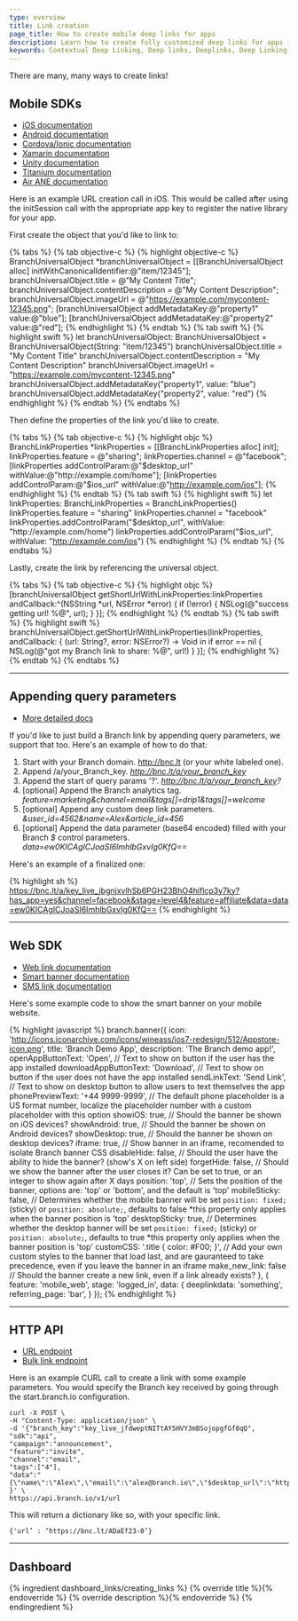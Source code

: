 ```yaml
---
type: overview
title: Link creation
page_title: How to create mobile deep links for apps
description: Learn how to create fully customized deep links for apps in Android and iOS and what properties and customizations are available when using Branch Metrics.
keywords: Contextual Deep Linking, Deep links, Deeplinks, Deep Linking, Deeplinking, Deferred Deep Linking, Deferred Deeplinking, Google App Indexing, Google App Invites, Apple Universal Links, Apple Spotlight Search, Facebook App Links, AppLinks, Deepviews, Deep views, Link Properties, Redirect Customization, Mobile SDK, Web SDK, HTTP API
---
```


There are many, many ways to create links!

## Mobile SDKs

- [iOS documentation](https://github.com/BranchMetrics/iOS-Deferred-Deep-Linking-SDK#shortened-links)
- [Android documentation](https://github.com/BranchMetrics/Android-Deferred-Deep-Linking-SDK#shortened-links)
- [Cordova/Ionic documentation](https://github.com/BranchMetrics/Cordova-Ionic-PhoneGap-Deferred-Deep-Linking-SDK#linkdata-callback)
- [Xamarin documentation](https://github.com/BranchMetrics/Xamarin-Deferred-Deep-Linking-SDK#shortened-links)
- [Unity documentation](https://github.com/BranchMetrics/Unity-Deferred-Deep-Linking-SDK#shortened-links)
- [Titanium documentation](https://github.com/BranchMetrics/Titanium-Deferred-Deep-Linking-SDK#linkdata-callback)
- [Air ANE documentation](https://github.com/BranchMetrics/AIR-ANE-Deferred-Deep-Linking-SDK#shortened-links)

Here is an example URL creation call in iOS. This would be called after using the initSession call with the appropriate app key to register the native library for your app.

First create the object that you'd like to link to:

{% tabs %}
{% tab objective-c %}
{% highlight objective-c %}
BranchUniversalObject *branchUniversalObject = [[BranchUniversalObject alloc] initWithCanonicalIdentifier:@"item/12345"];
branchUniversalObject.title = @"My Content Title";
branchUniversalObject.contentDescription = @"My Content Description";
branchUniversalObject.imageUrl = @"https://example.com/mycontent-12345.png";
[branchUniversalObject addMetadataKey:@"property1" value:@"blue"];
[branchUniversalObject addMetadataKey:@"property2" value:@"red"];
{% endhighlight %}
{% endtab %}
{% tab swift %}
{% highlight swift %}
let branchUniversalObject: BranchUniversalObject = BranchUniversalObject(String: "item/12345")
branchUniversalObject.title = "My Content Title"
branchUniversalObject.contentDescription = "My Content Description"
branchUniversalObject.imageUrl = "https://example.com/mycontent-12345.png"
branchUniversalObject.addMetadataKey("property1", value: "blue")
branchUniversalObject.addMetadataKey("property2", value: "red")
{% endhighlight %}
{% endtab %}
{% endtabs %}

Then define the properties of the link you'd like to create.

{% tabs %}
{% tab objective-c %}
{% highlight objc %}
BranchLinkProperties *linkProperties = [[BranchLinkProperties alloc] init];
linkProperties.feature = @"sharing";
linkProperties.channel = @"facebook";
[linkProperties addControlParam:@"$desktop_url" withValue:@"http://example.com/home"];
[linkProperties addControlParam:@"$ios_url" withValue:@"http://example.com/ios"];
{% endhighlight %}
{% endtab %}
{% tab swift %}
{% highlight swift %}
let linkProperties: BranchLinkProperties = BranchLinkProperties()
linkProperties.feature = "sharing"
linkProperties.channel = "facebook"
linkProperties.addControlParam("$desktop_url", withValue: "http://example.com/home")
linkProperties.addControlParam("$ios_url", withValue: "http://example.com/ios")
{% endhighlight %}
{% endtab %}
{% endtabs %}

Lastly, create the link by referencing the universal object.

{% tabs %}
{% tab objective-c %}
{% highlight objc %}
[branchUniversalObject getShortUrlWithLinkProperties:linkProperties andCallback:^(NSString *url, NSError *error) {
    if (!error) {
        NSLog(@"success getting url! %@", url);
    }
}];
{% endhighlight %}
{% endtab %}
{% tab swift %}
{% highlight swift %}
branchUniversalObject.getShortUrlWithLinkProperties(linkProperties,  andCallback: { (url: String?, error: NSError?) -> Void in
    if error == nil {
        NSLog(@"got my Branch link to share: %@", url!)
    }
}];
{% endhighlight %}
{% endtab %}
{% endtabs %}

-----

## Appending query parameters

- [More detailed docs](https://github.com/BranchMetrics/Branch-Public-API#structuring-a-dynamic-deeplink)

If you'd like to just build a Branch link by appending query parameters, we support that too. Here's an example of how to do that:

1. Start with your Branch domain. http://bnc.lt (or your white labeled one).
2. Append /a/your_Branch_key. *http://bnc.lt/a/your_branch_key*
3. Append the start of query params '?'. *http://bnc.lt/a/your_branch_key?*
4. [optional] Append the Branch analytics tag. *feature=marketing&channel=email&tags[]=drip1&tags[]=welcome*
5. [optional] Append any custom deep link parameters. *&user_id=4562&name=Alex&article_id=456*
6. [optional] Append the data parameter (base64 encoded) filled with your Branch _$_ control parameters. *data=ew0KICAgICJoaSI6ImhlbGxvIg0KfQ==*

Here's an example of a finalized one:

{% highlight sh %}
https://bnc.lt/a/key_live_jbgnjxvlhSb6PGH23BhO4hiflcp3y7ky?has_app=yes&channel=facebook&stage=level4&feature=affiliate&data=data=ew0KICAgICJoaSI6ImhlbGxvIg0KfQ==
{% endhighlight %}

-----

## Web SDK

- [Web link documentation](https://github.com/BranchMetrics/Smart-App-Banner-Deep-Linking-Web-SDK/blob/master/WEB_GUIDE.md#linkdata-callback)
- [Smart banner documentation](https://github.com/BranchMetrics/Smart-App-Banner-Deep-Linking-Web-SDK/blob/master/WEB_GUIDE.md#banneroptions-data)
- [SMS link documentation](https://github.com/BranchMetrics/Smart-App-Banner-Deep-Linking-Web-SDK/blob/master/WEB_GUIDE.md#sendsmsphone-linkdata-options-callback)

Here's some example code to show the smart banner on your mobile website.

{% highlight javascript %}
branch.banner({
    icon: 'http://icons.iconarchive.com/icons/wineass/ios7-redesign/512/Appstore-icon.png',
    title: 'Branch Demo App',
    description: 'The Branch demo app!',
    openAppButtonText: 'Open',              // Text to show on button if the user has the app installed
    downloadAppButtonText: 'Download',      // Text to show on button if the user does not have the app installed
    sendLinkText: 'Send Link',              // Text to show on desktop button to allow users to text themselves the app
    phonePreviewText: '+44 9999-9999',      // The default phone placeholder is a US format number, localize the placeholder number with a custom placeholder with this option
    showiOS: true,                          // Should the banner be shown on iOS devices?
    showAndroid: true,                      // Should the banner be shown on Android devices?
    showDesktop: true,                      // Should the banner be shown on desktop devices?
    iframe: true,                           // Show banner in an iframe, recomended to isolate Branch banner CSS
    disableHide: false,                     // Should the user have the ability to hide the banner? (show's X on left side)
    forgetHide: false,                      // Should we show the banner after the user closes it? Can be set to true, or an integer to show again after X days
    position: 'top',                        // Sets the position of the banner, options are: 'top' or 'bottom', and the default is 'top'
    mobileSticky: false,                    // Determines whether the mobile banner will be set `position: fixed;` (sticky) or `position: absolute;`, defaults to false *this property only applies when the banner position is 'top'
    desktopSticky: true,                    // Determines whether the desktop banner will be set `position: fixed;` (sticky) or `position: absolute;`, defaults to true *this property only applies when the banner position is 'top'
    customCSS: '.title { color: #F00; }',   // Add your own custom styles to the banner that load last, and are gauranteed to take precedence, even if you leave the banner in an iframe
    make_new_link: false                    // Should the banner create a new link, even if a link already exists?
}, {
    feature: 'mobile_web',
    stage: 'logged_in',
    data: {
        deeplinkdata: 'something',
        referring_page: 'bar',
    }
});
{% endhighlight %}

-----

## HTTP API

- [URL endpoint](https://github.com/BranchMetrics/Branch-Public-API#creating-a-deep-linking-url)
- [Bulk link endpoint](https://github.com/BranchMetrics/Branch-Public-API#bulk-creating-deep-linking-urls)

Here is an example CURL call to create a link with some example parameters. You would specify the Branch key received by going through the start.branch.io configuration.

    curl -X POST \
    -H "Content-Type: application/json" \
    -d '{"branch_key":"key_live_jfdweptNITtAY5HVY3mBSojopgfGf8qQ",
    "sdk":"api",
    "campaign":"announcement",
    "feature":"invite",
    "channel":"email",
    "tags":["4"],
    "data":"{\"name\":\"Alex\",\"email\":\"alex@branch.io\",\"$desktop_url\":\"https://branch.io\"}"
    }' \
    https://api.branch.io/v1/url

This will return a dictionary like so, with your specific link.

	{'url’ : ‘https://bnc.lt/ADaEf23-0’}

-----

## Dashboard

{% ingredient dashboard_links/creating_links %}
	{% override title %}{% endoverride %}
	{% override description %}{% endoverride %}
{% endingredient %}
